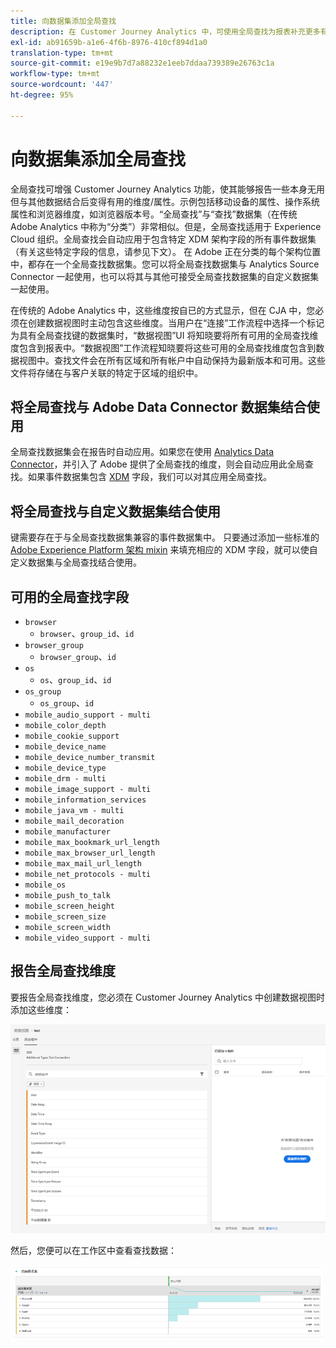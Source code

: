 ```yaml
---
title: 向数据集添加全局查找
description: 在 Customer Journey Analytics 中，可使用全局查找为报表补充更多有用维度。
exl-id: ab91659b-a1e6-4f6b-8976-410cf894d1a0
translation-type: tm+mt
source-git-commit: e19e9b7d7a88232e1eeb7ddaa739389e26763c1a
workflow-type: tm+mt
source-wordcount: '447'
ht-degree: 95%

---
```


# 向数据集添加全局查找

全局查找可增强 Customer Journey Analytics 功能，使其能够报告一些本身无用但与其他数据结合后变得有用的维度/属性。示例包括移动设备的属性、操作系统属性和浏览器维度，如浏览器版本号。“全局查找”与“查找”数据集（在传统 Adobe Analytics 中称为“分类”）非常相似。但是，全局查找适用于 Experience Cloud 组织。全局查找会自动应用于包含特定 XDM 架构字段的所有事件数据集（有关这些特定字段的信息，请参见下文）。
在 Adobe 正在分类的每个架构位置中，都存在一个全局查找数据集。您可以将全局查找数据集与 Analytics Source Connector 一起使用，也可以将其与其他可接受全局查找数据集的自定义数据集一起使用。

在传统的 Adobe Analytics 中，这些维度按自已的方式显示，但在 CJA 中，您必须在创建数据视图时主动包含这些维度。当用户在“连接”工作流程中选择一个标记为具有全局查找键的数据集时，“数据视图”UI 将知晓要将所有可用的全局查找维度包含到报表中。“数据视图”工作流程知晓要将这些可用的全局查找维度包含到数据视图中。查找文件会在所有区域和所有帐户中自动保持为最新版本和可用。这些文件将存储在与客户关联的特定于区域的组织中。

## 将全局查找与 Adobe Data Connector 数据集结合使用

全局查找数据集会在报告时自动应用。如果您在使用 [Analytics Data Connector](https://experienceleague.adobe.com/docs/experience-platform/sources/connectors/adobe-applications/analytics.html?lang=zh-cn#connectors)，并引入了 Adobe 提供了全局查找的维度，则会自动应用此全局查找。如果事件数据集包含 [XDM](https://experienceleague.adobe.com/docs/experience-platform/xdm/home.html?lang=zh-cn) 字段，我们可以对其应用全局查找。

## 将全局查找与自定义数据集结合使用

键需要存在于与全局查找数据集兼容的事件数据集中。 只要通过添加一些标准的 [Adobe Experience Platform 架构 mixin](https://experienceleague.adobe.com/docs/experience-platform/xdm/mixins/event/environment-details.html?lang=zh-cn#mixins) 来填充相应的 XDM 字段，就可以使自定义数据集与全局查找结合使用。

## 可用的全局查找字段

* `browser`
   * `browser`、`group_id`、`id`
* `browser_group`
   * `browser_group`、`id`
* `os`
   * `os`、`group_id`、`id`
* `os_group`
   * `os_group`、`id`
* `mobile_audio_support - multi`
* `mobile_color_depth`
* `mobile_cookie_support`
* `mobile_device_name`
* `mobile_device_number_transmit`
* `mobile_device_type`
* `mobile_drm - multi`
* `mobile_image_support - multi`
* `mobile_information_services`
* `mobile_java_vm - multi`
* `mobile_mail_decoration`
* `mobile_manufacturer`
* `mobile_max_bookmark_url_length`
* `mobile_max_browser_url_length`
* `mobile_max_mail_url_length`
* `mobile_net_protocols - multi`
* `mobile_os`
* `mobile_push_to_talk`
* `mobile_screen_height`
* `mobile_screen_size`
* `mobile_screen_width`
* `mobile_video_support - multi`

## 报告全局查找维度

要报告全局查找维度，您必须在 Customer Journey Analytics 中创建数据视图时添加这些维度：

![](assets/global-lookup.png)

然后，您便可以在工作区中查看查找数据：

![](assets/gl-reporting.png)
